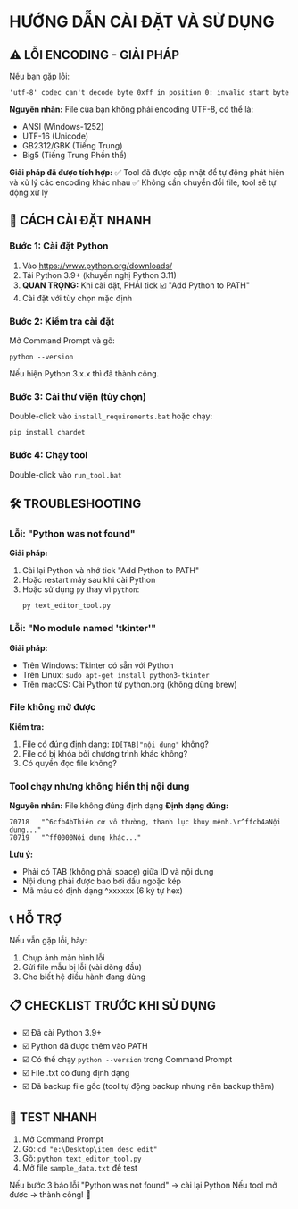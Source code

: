 # HƯỚNG DẪN CÀI ĐẶT VÀ SỬ DỤNG

## ⚠️ LỖI ENCODING - GIẢI PHÁP

Nếu bạn gặp lỗi:
```
'utf-8' codec can't decode byte 0xff in position 0: invalid start byte
```

**Nguyên nhân:** File của bạn không phải encoding UTF-8, có thể là:
- ANSI (Windows-1252)
- UTF-16 (Unicode)
- GB2312/GBK (Tiếng Trung)
- Big5 (Tiếng Trung Phồn thể)

**Giải pháp đã được tích hợp:**
✅ Tool đã được cập nhật để tự động phát hiện và xử lý các encoding khác nhau
✅ Không cần chuyển đổi file, tool sẽ tự động xử lý

## 🚀 CÁCH CÀI ĐẶT NHANH

### Bước 1: Cài đặt Python
1. Vào https://www.python.org/downloads/
2. Tải Python 3.9+ (khuyến nghị Python 3.11)
3. **QUAN TRỌNG:** Khi cài đặt, PHẢI tick ☑️ "Add Python to PATH"
4. Cài đặt với tùy chọn mặc định

### Bước 2: Kiểm tra cài đặt
Mở Command Prompt và gõ:
```
python --version
```
Nếu hiện Python 3.x.x thì đã thành công.

### Bước 3: Cài thư viện (tùy chọn)
Double-click vào `install_requirements.bat` hoặc chạy:
```
pip install chardet
```

### Bước 4: Chạy tool
Double-click vào `run_tool.bat`

## 🛠️ TROUBLESHOOTING

### Lỗi: "Python was not found"
**Giải pháp:**
1. Cài lại Python và nhớ tick "Add Python to PATH"
2. Hoặc restart máy sau khi cài Python
3. Hoặc sử dụng `py` thay vì `python`:
   ```
   py text_editor_tool.py
   ```

### Lỗi: "No module named 'tkinter'"
**Giải pháp:**
- Trên Windows: Tkinter có sẵn với Python
- Trên Linux: `sudo apt-get install python3-tkinter`
- Trên macOS: Cài Python từ python.org (không dùng brew)

### File không mở được
**Kiểm tra:**
1. File có đúng định dạng: `ID[TAB]"nội dung"` không?
2. File có bị khóa bởi chương trình khác không?
3. Có quyền đọc file không?

### Tool chạy nhưng không hiển thị nội dung
**Nguyên nhân:** File không đúng định dạng
**Định dạng đúng:**
```
70718	"^6cfb4bThiên cơ vô thường, thanh lục khuy mệnh.\r^ffcb4aNội dung..."
70719	"^ff0000Nội dung khác..."
```

**Lưu ý:**
- Phải có TAB (không phải space) giữa ID và nội dung
- Nội dung phải được bao bởi dấu ngoặc kép
- Mã màu có định dạng ^xxxxxx (6 ký tự hex)

## 📞 HỖ TRỢ

Nếu vẫn gặp lỗi, hãy:
1. Chụp ảnh màn hình lỗi
2. Gửi file mẫu bị lỗi (vài dòng đầu)
3. Cho biết hệ điều hành đang dùng

## 📋 CHECKLIST TRƯỚC KHI SỬ DỤNG

- ☑️ Đã cài Python 3.9+
- ☑️ Python đã được thêm vào PATH
- ☑️ Có thể chạy `python --version` trong Command Prompt
- ☑️ File .txt có đúng định dạng
- ☑️ Đã backup file gốc (tool tự động backup nhưng nên backup thêm)

## 🎯 TEST NHANH

1. Mở Command Prompt
2. Gõ: `cd "e:\Desktop\item desc edit"`
3. Gõ: `python text_editor_tool.py`
4. Mở file `sample_data.txt` để test

Nếu bước 3 báo lỗi "Python was not found" → cài lại Python
Nếu tool mở được → thành công! 🎉
